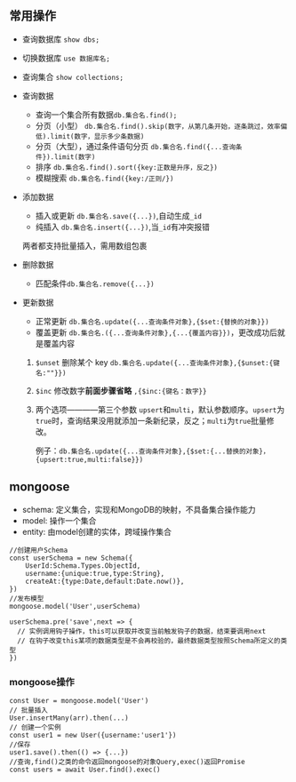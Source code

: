 ## 常用操作

- 查询数据库 `show dbs;`
- 切换数据库 `use 数据库名;`
- 查询集合 `show collections;`
- 查询数据
  - 查询一个集合所有数据`db.集合名.find();`
  - 分页（小型） `db.集合名.find().skip(数字，从第几条开始，逐条跳过，效率偏低).limit(数字，显示多少条数据)`
  - 分页（大型），通过条件语句分页
    `db.集合名.find({...查询条件}).limit(数字)`
  - 排序 `db.集合名.find().sort({key:正数是升序，反之})`
  - 模糊搜索
    `db.集合名.find({key:/正则/})`
- 添加数据

  - 插入或更新 `db.集合名.save({...})`,自动生成`_id`
  - 纯插入 `db.集合名.insert({...})`,当`_id`有冲突报错

  两者都支持批量插入，需用数组包裹

- 删除数据

  - 匹配条件`db.集合名.remove({...})`

- 更新数据

  - 正常更新 `db.集合名.update({...查询条件对象},{$set:{替换的对象}})`
  - 覆盖更新 `db.集合名.({...查询条件对象},{...{覆盖内容}})`，更改成功后就是覆盖内容

  1. `$unset` 删除某个 key `db.集合名.update({...查询条件对象},{$unset:{键名:""}})`
  2. `$inc` 修改数字**前面步骤省略** `,{$inc:{键名：数字}}`
  3. 两个选项————第三个参数
     `upsert`和`multi`，默认参数顺序。`upsert`为`true`时，查询结果没用就添加一条新纪录，反之；`multi`为`true`批量修改。

     例子：`db.集合名.update({...查询条件对象},{$set:{...替换的对象}，{upsert:true,multi:false}})`


## mongoose
- schema: 定义集合，实现和MongoDB的映射，不具备集合操作能力
- model: 操作一个集合
- entity: 由model创建的实体，跨域操作集合

```
//创建用户Schema
const userSchema = new Schema({
    UserId:Schema.Types.ObjectId,
    username:{unique:true,type:String},
    createAt:{type:Date,default:Date.now()},
})
//发布模型
mongoose.model('User',userSchema)

userSchema.pre('save',next => {
  // 实例调用钩子操作，this可以获取并改变当前触发钩子的数据，结束要调用next
  // 在钩子改变this某项的数据类型是不会再校验的，最终数据类型按照Schema所定义的类型
})
```
### mongoose操作
```
const User = mongoose.model('User')
// 批量插入
User.insertMany(arr).then(...)
// 创建一个实例
const user1 = new User({username:'user1'})
//保存
user1.save().then(() => {...})
//查询,find()之类的命令返回mongoose的对象Query,exec()返回Promise
const users = await User.find().exec()

```